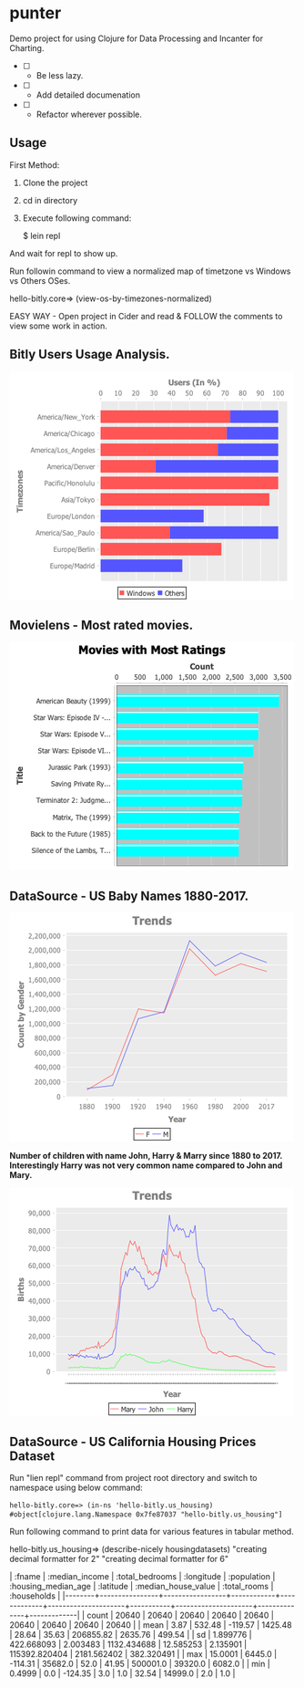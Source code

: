 # punter

Demo project for using Clojure for Data Processing and Incanter for Charting.

- [ ] - Be less lazy.
- [ ] - Add detailed documenation
- [ ] - Refactor wherever possible.

## Usage

First Method: 

 1. Clone the project
 2. cd in directory
 3. Execute following command:
    
    $ lein repl
 
 And wait for repl to show up.
 
 Run followin command to view a normalized map of timetzone vs Windows vs Others OSes.
 
 hello-bitly.core=> (view-os-by-timezones-normalized)
 
 EASY WAY - Open project in Cider and read & FOLLOW the comments to view some work in action.
 
 ## Bitly Users Usage Analysis.
 
 ![alt "Data: Bitly Usage by Timezone for Windows vs Other Operating Systems"](https://github.com/phoenix2082/punter/blob/master/images/tzvsos.png) 

## Movielens - Most rated movies.

![alt "Data: Movieslens Movies Most Rated Movies"](https://github.com/phoenix2082/punter/blob/master/images/top10.png)

## DataSource - US Baby Names 1880-2017.

![alt "Data: United States Baby Names"](https://github.com/phoenix2082/punter/blob/master/images/birth-trends.png)

**Number of children with name John, Harry & Marry since 1880 to 2017. Interestingly Harry was not very common name compared to John and Mary.**

![alt "Data: People with name Harry, John & Mary"](https://github.com/phoenix2082/punter/blob/master/images/harry-john-mary.png)

## DataSource - US California Housing Prices Dataset

Run "lien repl" command from project root directory and switch to namespace using below command:


    hello-bitly.core=> (in-ns 'hello-bitly.us_housing)
    #object[clojure.lang.Namespace 0x7fe87037 "hello-bitly.us_housing"]

Run following command to print data for various features in tabular method.

hello-bitly.us_housing=> (describe-nicely housingdatasets)
"creating decimal formatter for 2"
"creating decimal formatter for 6"

| :fname | :median_income | :total_bedrooms | :longitude | :population | :housing_median_age | :latitude | :median_house_value | :total_rooms | :households |
|--------+----------------+-----------------+------------+-------------+---------------------+-----------+---------------------+--------------+-------------|
|  count |          20640 |           20640 |      20640 |       20640 |               20640 |     20640 |               20640 |        20640 |       20640 |
|   mean |           3.87 |          532.48 |    -119.57 |     1425.48 |               28.64 |     35.63 |           206855.82 |      2635.76 |      499.54 |
|     sd |       1.899776 |      422.668093 |   2.003483 | 1132.434688 |           12.585253 |  2.135901 |       115392.820404 |  2181.562402 |  382.320491 |
|    max |        15.0001 |          6445.0 |    -114.31 |     35682.0 |                52.0 |     41.95 |            500001.0 |      39320.0 |      6082.0 |
|    min |         0.4999 |             0.0 |    -124.35 |         3.0 |                 1.0 |     32.54 |             14999.0 |          2.0 |         1.0 |